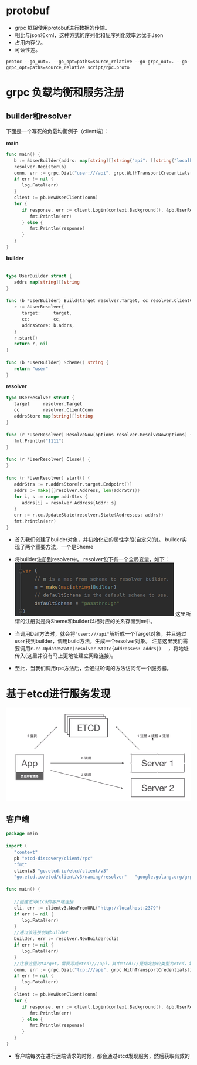 
# protobuf

- grpc 框架使用protobuf进行数据的传输。
- 相比与json和xml，这种方式的序列化和反序列化效率远优于Json
- 占用内存少。
- 可读性差。

```shell
protoc --go_out=. --go_opt=paths=source_relative --go-grpc_out=. --go-grpc_opt=paths=source_relative script/rpc.proto
```


# grpc 负载均衡和服务注册


##  builder和resolver

下面是一个写死的负载均衡例子（client端）：

**main**
```go
func main() {  
   b := &UserBuilder{addrs: map[string][]string{"api": []string{"localhost:9999", "localhost:9998", "localhost:9997"}}}  
   resolver.Register(b)  
   conn, err := grpc.Dial("user:///api", grpc.WithTransportCredentials(insecure.NewCredentials()), grpc.WithDefaultServiceConfig(`{"loadBalancingPolicy":"round_robin"}`))  
   if err != nil {  
      log.Fatal(err)  
   }  
   client := pb.NewUserClient(conn)  
   for {  
      if response, err := client.Login(context.Background(), &pb.UserRequest{Name: "张三", Password: "111111"}); err != nil {  
         fmt.Println(err)  
      } else {  
         fmt.Println(response)  
      }  
   }  
}
```
**builder**
```go
  
type UserBuilder struct {  
   addrs map[string][]string  
}  
  
func (b *UserBuilder) Build(target resolver.Target, cc resolver.ClientConn, opts resolver.BuildOptions) (resolver.Resolver, error) {  
   r := &UserResolver{  
      target:     target,  
      cc:         cc,  
      addrsStore: b.addrs,  
   }  
   r.start()  
   return r, nil  
}  
  
func (b *UserBuilder) Scheme() string {  
   return "user"  
}
```

**resolver**

```go
type UserResolver struct {  
   target     resolver.Target  
   cc         resolver.ClientConn  
   addrsStore map[string][]string  
}  
  
func (r *UserResolver) ResolveNow(options resolver.ResolveNowOptions) {  
   fmt.Println("1111")  
}  
  
func (r *UserResolver) Close() {  
}  
  
func (r *UserResolver) start() {  
   addrStrs := r.addrsStore[r.target.Endpoint()]  
   addrs := make([]resolver.Address, len(addrStrs))  
   for i, s := range addrStrs {  
      addrs[i] = resolver.Address{Addr: s}  
   }  
   err := r.cc.UpdateState(resolver.State{Addresses: addrs})  
   fmt.Println(err)  
}
```

- 首先我们创建了builder对象，并初始化它的属性字段(自定义的)。
builder实现了两个重要方法，一个是Sheme
- 将builder注册到resolver中。
resolver包下有一个全局变量，如下：
![输入图片说明](https://raw.githubusercontent.com/2985496686/-/master/imgs/grpc/J1A83ROL9RxsXSZ6.png)
这里所谓的注册就是将Sheme和builder以相对应的关系存储到m中。

- 当调用Dail方法时，就会将``"user:///api"``解析成一个Target对象，并且通过``user``找到builder，调用build方法，生成一个resolver对象。
注意这里我们需要调用``r.cc.UpdateState(resolver.State{Addresses: addrs})  `` ，将地址传入(这里并没有马上更地址建立网络连接)。
- 至此，当我们调用rpc方法后，会通过轮询的方法访问每一个服务器。


# 基于etcd进行服务发现

![输入图片说明](https://raw.githubusercontent.com/2985496686/-/master/imgs/grpc/ex4SkmmJ9aensrTF.png)

## 客户端

```go
package main  
  
import (  
   "context"  
   pb "etcd-discovery/client/rpc"  
   "fmt"  
   clientv3 "go.etcd.io/etcd/client/v3"  
   "go.etcd.io/etcd/client/v3/naming/resolver"   "google.golang.org/grpc"   "google.golang.org/grpc/credentials/insecure"   "log")  
  
func main() {  
  
   //创建访问etcd的客户端连接  
   cli, err := clientv3.NewFromURL("http://localhost:2379")  
   if err != nil {  
      log.Fatal(err)  
   }  
   //通过该连接创建builder  
   builder, err := resolver.NewBuilder(cli)  
   if err != nil {  
      log.Fatal(err)  
   }  
   //注意这里的target，需要写成etcd:///api，其中etcd://是指定协议类型为etcd，第三个/表示服务在etcd的根目录下  
   conn, err := grpc.Dial("tcp:///api", grpc.WithTransportCredentials(insecure.NewCredentials()), grpc.WithDefaultServiceConfig(`{"loadBalancingPolicy":"round_robin"}`), grpc.WithResolvers(builder))  
   if err != nil {  
      log.Fatal(err)  
   }  
   client := pb.NewUserClient(conn)  
   for {  
      if response, err := client.Login(context.Background(), &pb.UserRequest{Name: "张三", Password: "111111"}); err != nil {  
         fmt.Println(err)  
      } else {  
         fmt.Println(response)  
      }  
   }  
}
```
- 客户端每次在进行远端请求的时候，都会通过etcd发现服务，然后获取有效的
<!--stackedit_data:
eyJoaXN0b3J5IjpbMTYyMjgzMTkyMCwxODcwNTc3MjY5XX0=
-->